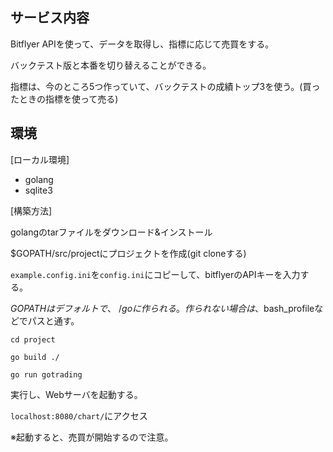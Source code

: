 ## サービス内容

Bitflyer APIを使って、データを取得し、指標に応じて売買をする。

バックテスト版と本番を切り替えることができる。

指標は、今のところ5つ作っていて、バックテストの成績トップ3を使う。(買ったときの指標を使って売る)

## 環境

[ローカル環境]
* golang
* sqlite3

[構築方法]

golangのtarファイルをダウンロード&インストール

$GOPATH/src/projectにプロジェクトを作成(git cloneする)

`example.config.ini`を`config.ini`にコピーして、bitflyerのAPIキーを入力する。

$GOPATHはデフォルトで、~/goに作られる。作られない場合は、$bash_profileなどでパスと通す。

```cassandraql
cd project

go build ./

go run gotrading
```
実行し、Webサーバを起動する。

`localhost:8080/chart/`にアクセス

※起動すると、売買が開始するので注意。